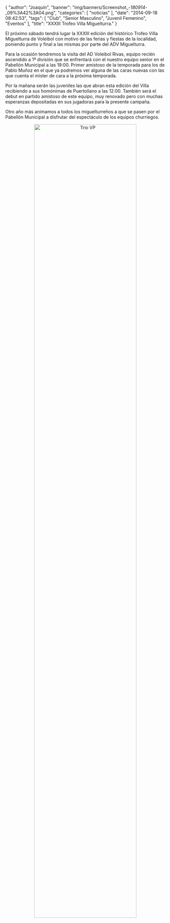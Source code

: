 {
  "author": "Joaquín", 
  "banner": "img/banners/Screenshot_-_180914_-_09%3A42%3A04.png", 
  "categories": [
    "noticias"
  ], 
  "date": "2014-09-18 08:42:53", 
  "tags": [
    "Club", 
    "Senior Masculino", 
    "Juvenil Femenino", 
    "Eventos"
  ], 
  "title": "XXXIII Trofeo Villa Miguelturra."
}

El próximo sábado tendrá lugar la XXXIII edición del histórico Trofeo Villa Miguelturra de Voleibol con motivo de las ferias y fiestas de la localidad, poniendo punto y final a las mismas por parte del ADV Miguelturra. 

Para la ocasión tendremos la visita del AD Voleibol Rivas, equipo recién ascendido a 1ª división que se enfrentará con el nuestro equipo senior en el Pabellón Municipal a las 19:00. Primer amistoso de la temporada para los de Pablo Muñoz en el que ya podremos ver alguna de las caras nuevas con las que cuenta el míster de cara a la próxima temporada.

Por la mañana serán las juveniles las que abran esta edición del Villa recibiendo a sus homónimas de Puertollano a las 12:00. También será el debut en partido amistoso de este equipo, muy renovado pero con muchas esperanzas depositadas en sus jugadoras para la presente campaña.

Otro año más animamos a todos los miguelturreños a que se pasen por el Pabellón Municipal a disfrutar del espectáculo de los equipos churriegos. 

<center>
<a target="_new" href="http://www.advmiguelturra.org/img/banners/Screenshot%20-%20180914%20-%2009%3A42%3A04.png"> 
<img alt="Trio VP" width="80%" align="center" src="http://www.advmiguelturra.org/img/banners/Screenshot%20-%20180914%20-%2009%3A42%3A04.png"/> </a> </center>

